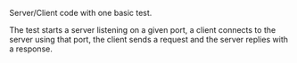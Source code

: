 Server/Client code with one basic test.

The test starts a server listening on a given port, a client connects to the server using that port, the client sends a request and the server replies with a response.
